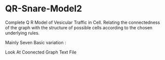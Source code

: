 # QR-Snare-Model2

Complete Q R Model of Vesicular Traffic in Cell. Relating the connectedness of the graph with the structure of possible cells according to the chosen underlying rules.

Mainly Seven Basic variation :

Look At Coonected Graph Text File  
